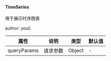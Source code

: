 #### TimeSeries

用于展示时序图表

author: youli



| 属性 | 说明     | 类型   | 默认值 |
| ---- | -------- | ------ | ------ |
| queryParams  | 请求参数 | Object | -      |

